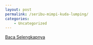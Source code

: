 ```yaml
---
layout: post
permalink: /seribu-mimpi-kuda-lumping/
categories:
    - Uncategorized
---
```


[Baca Selengkapnya](/10)